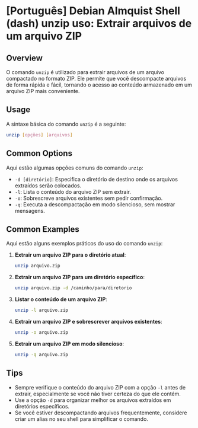 # [Português] Debian Almquist Shell (dash) unzip uso: Extrair arquivos de um arquivo ZIP

## Overview
O comando `unzip` é utilizado para extrair arquivos de um arquivo compactado no formato ZIP. Ele permite que você descompacte arquivos de forma rápida e fácil, tornando o acesso ao conteúdo armazenado em um arquivo ZIP mais conveniente.

## Usage
A sintaxe básica do comando `unzip` é a seguinte:

```bash
unzip [opções] [arquivos]
```

## Common Options
Aqui estão algumas opções comuns do comando `unzip`:

- `-d [diretório]`: Especifica o diretório de destino onde os arquivos extraídos serão colocados.
- `-l`: Lista o conteúdo do arquivo ZIP sem extrair.
- `-o`: Sobrescreve arquivos existentes sem pedir confirmação.
- `-q`: Executa a descompactação em modo silencioso, sem mostrar mensagens.

## Common Examples
Aqui estão alguns exemplos práticos do uso do comando `unzip`:

1. **Extrair um arquivo ZIP para o diretório atual**:
   ```bash
   unzip arquivo.zip
   ```

2. **Extrair um arquivo ZIP para um diretório específico**:
   ```bash
   unzip arquivo.zip -d /caminho/para/diretorio
   ```

3. **Listar o conteúdo de um arquivo ZIP**:
   ```bash
   unzip -l arquivo.zip
   ```

4. **Extrair um arquivo ZIP e sobrescrever arquivos existentes**:
   ```bash
   unzip -o arquivo.zip
   ```

5. **Extrair um arquivo ZIP em modo silencioso**:
   ```bash
   unzip -q arquivo.zip
   ```

## Tips
- Sempre verifique o conteúdo do arquivo ZIP com a opção `-l` antes de extrair, especialmente se você não tiver certeza do que ele contém.
- Use a opção `-d` para organizar melhor os arquivos extraídos em diretórios específicos.
- Se você estiver descompactando arquivos frequentemente, considere criar um alias no seu shell para simplificar o comando.